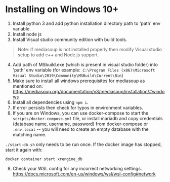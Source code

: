 # Installing on Windows 10+
1. Install python 3 and add python installation directory path to 'path' env variable.
2. Install node js
3. Install Visual studio community edition with build tools.
> Note: If mediasoup is not installed properly then modify Visual studio setup to add c++ and Node.js support.
4. Add path of MSbuild.exe (which is present in visual studio folder) into 'path' env variable (for example:` C:\Program Files (x86)\Microsoft Visual Studio\2019\Community\MSBuild\Current\Bin`)
5. Make sure to install all windows prerequisites for mediasoup as mentioned on: <https://mediasoup.org/documentation/v3/mediasoup/installation/#windows>
6. Install all dependencies using `npm i`.
7. If error persists then check for typos in environment variables.
8. If you are on Windows, you can use docker-compose to start the `scripts/docker-compose.yml` file, or install mariadb and copy credentials (database name, username, password) from docker-compose or `.env.local` -- you will need to create an empty database with the matching name.

`./start-db.sh` only needs to be run once. If the docker image has stopped, start it again with:

```
docker container start xrengine_db
```

8. Check your WSL config for any incorrect networking settings.
   https://docs.microsoft.com/en-us/windows/wsl/wsl-config#network
